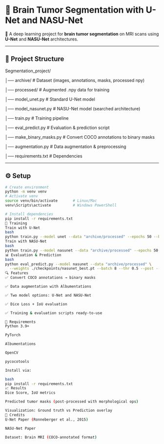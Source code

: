 # 🧠 Brain Tumor Segmentation with U-Net and NASU-Net  

🚀 A deep learning project for **brain tumor segmentation** on MRI scans using **U-Net** and **NASU-Net** architectures.  

---

## 📂 Project Structure
Segmentation_project/

│── archive/ # Dataset (images, annotations, masks, processed npy)

│── processed/ # Augmented .npy data for training

│── model_unet.py # Standard U-Net model

│── model_nasunet.py # NASU-Net model (searched architecture)

│── train.py # Training pipeline

│── eval_predict.py # Evaluation & prediction script

│── make_binary_masks.py # Convert COCO annotations to binary masks

│── augmentation.py # Data augmentation & preprocessing

│── requirements.txt # Dependencies


---

## ⚙️ Setup
```bash
# Create environment
python -m venv venv
# Activate venv
source venv/bin/activate       # Linux/Mac
venv\Scripts\activate          # Windows PowerShell

# Install dependencies
pip install -r requirements.txt
🧠 Training
Train with U-Net
bash 
python train.py --model unet --data "archive/processed" --epochs 50 --batch 8 --lr 3e-4 --base 32 --ckpt ./checkpoints
Train with NASU-Net
bash
python train.py --model nasunet --data "archive/processed" --epochs 50 --batch 8 --lr 3e-4 --base 32 --groups 8 --ckpt ./checkpoints
📊 Evaluation & Prediction
bash
python eval_predict.py --model nasunet --data "archive/processed" \
  --weights ./checkpoints/nasunet_best.pt --batch 8 --thr 0.5 --post --out ./pred_masks_npy
🔍 Features
✅ Convert COCO annotations → binary masks

✅ Data augmentation with Albumentations

✅ Two model options: U-Net and NASU-Net

✅ Dice Loss + IoU evaluation

✅ Training & evaluation scripts ready-to-use

📌 Requirements
Python 3.9+

PyTorch

Albumentations

OpenCV

pycocotools

Install via:

bash
pip install -r requirements.txt
📈 Results
Dice Score, IoU metrics

Predicted tumor masks (post-processed with morphological ops)

Visualization: Ground truth vs Prediction overlay
🙌 Credits
U-Net Paper (Ronneberger et al., 2015)

NASU-Net Paper

Dataset: Brain MRI (COCO-annotated format)
